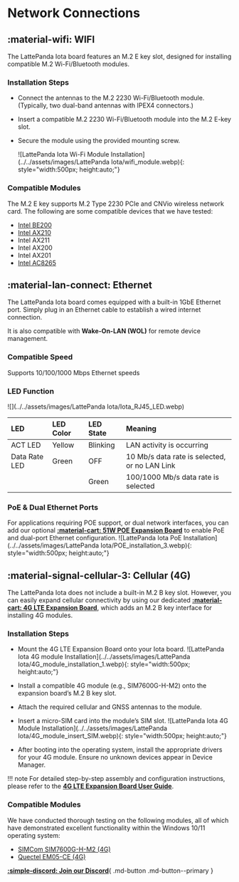 # Network Connections

## :material-wifi: WIFI

The LattePanda Iota board features an M.2 E key slot, designed for installing compatible M.2 Wi-Fi/Bluetooth modules.

### Installation Steps

- Connect the antennas to the M.2 2230 Wi-Fi/Bluetooth module. (Typically, two dual-band antennas with IPEX4 connectors.)

- Insert a compatible M.2 2230 Wi-Fi/Bluetooth module into the M.2 E-key slot.

- Secure the module using the provided mounting screw.

  ![LattePanda Iota Wi-Fi Module Installation](../../assets/images/LattePanda Iota/wifi_module.webp){: style="width:500px; height:auto;"}

### Compatible Modules

The M.2 E key supports M.2 Type 2230 PCIe and CNVio wireless network card. The following are some compatible devices that we have tested:

- [Intel BE200](https://www.dfrobot.com/product-2877.html)
- [Intel AX210](https://www.dfrobot.com/product-2325.html)
- Intel AX211
- Intel AX200
- Intel AX201
- [Intel AC8265](https://www.dfrobot.com/product-1998.html)


## :material-lan-connect: Ethernet

The LattePanda Iota board comes equipped with a built-in 1GbE Ethernet port. Simply plug in an Ethernet cable to establish a wired internet connection.

It is also compatible with **Wake-On-LAN (WOL)** for remote device management.

### Compatible Speed

Supports 10/100/1000 Mbps Ethernet speeds

### LED Function

![](../../assets/images/LattePanda Iota/Iota_RJ45_LED.webp)

| LED           | LED Color | LED State | Meaning                                       |
| :------------ | :-------- | :-------- | :-------------------------------------------- |
| ACT LED       | Yellow    | Blinking  | LAN activity is occurring                     |
| Data Rate LED | Green     | OFF       | 10 Mb/s data rate is selected, or no LAN Link |
|               |           | Green     | 100/1000 Mb/s data rate is selected           |

### PoE & Dual Ethernet Ports

For applications requiring POE support, or dual network interfaces, you can add our optional [**:material-cart: 51W POE Expansion Board**](https://www.dfrobot.com/product-2984.html) to enable PoE and dual-port Ethernet configuration.
![LattePanda Iota PoE Installation](../../assets/images/LattePanda Iota/POE_installation_3.webp){: style="width:500px; height:auto;"}



## :material-signal-cellular-3: Cellular (4G)

The LattePanda Iota does not include a built-in M.2 B key slot. However, you can easily expand cellular connectivity by using our dedicated [**:material-cart: 4G LTE Expansion Board**](https://www.dfrobot.com/product-2982.html), which adds an M.2 B key interface for installing 4G modules.

### Installation Steps

- Mount the 4G LTE Expansion Board onto your Iota board.
  ![LattePanda Iota 4G module Installation](../../assets/images/LattePanda Iota/4G_module_installation_1.webp){: style="width:500px; height:auto;"}
- Install a compatible 4G module (e.g., SIM7600G-H-M2) onto the expansion board’s M.2 B key slot.
- Attach the required cellular and GNSS antennas to the module.
- Insert a micro-SIM card into the module’s SIM slot.
  ![LattePanda Iota 4G Module Installation](../../assets/images/LattePanda Iota/4G_module_insert_SIM.webp){: style="width:500px; height:auto;"}

- After booting into the operating system, install the appropriate drivers for your 4G module. Ensure no unknown devices appear in Device Manager.

!!! note
    For detailed step-by-step assembly and configuration instructions, please refer to the [**4G LTE Expansion Board User Guide**](https://wiki.dfrobot.com/SKU_DFR1049_LattePanda_Iota_4G_LTE_Expansion_Board).

### Compatible Modules

We have conducted thorough testing on the following modules, all of which have demonstrated excellent functionality within the Windows 10/11 operating system:

* [SIMCom SIM7600G-H-M2 (4G)](https://www.dfrobot.com/product-2643.html)
* [Quectel EM05-CE (4G)](https://www.quectel.com/product/lte-em05-series/)



[**:simple-discord: Join our Discord**](https://discord.gg/k6YPYQgmHt){ .md-button .md-button--primary }